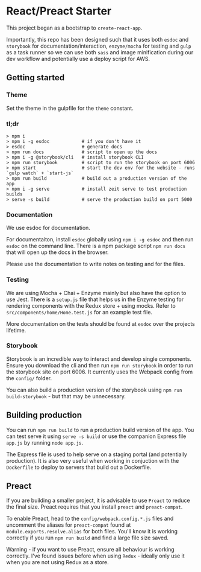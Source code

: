 # React/Preact Starter

This project began as a bootstrap to `create-react-app`.

Importantly, this repo has been designed such that it uses both `esdoc` and `storybook` for documentation/interaction, `enzyme/mocha` for testing and `gulp` as a task runner so we can use both `sass` and image minification during our dev workflow and potentially use a deploy script for AWS.

## Getting started

### Theme

Set the theme in the gulpfile for the `theme` constant.

### tl;dr

```
> npm i
> npm i -g esdoc 			# if you don't have it
> esdoc 					# generate docs
> npm run docs 				# script to open up the docs
> npm i -g @storybook/cli	# install storybook CLI
> npm run storybook 		# script to run the storybook on port 6006
> npm start 				# start the dev env for the website - runs `gulp watch` + `start-js`
> npm run build				# build out a production version of the app
> npm i -g serve			# install zeit serve to test production builds
> serve -s build			# serve the production build on port 5000
```

### Documentation

We use esdoc for documentation.

For documentaiton, install `esdoc` globally using `npm i -g esdoc` and then run `esdoc` on the command line. There is a npm package script `npm run docs` that will open up the docs in the browser.

Please use the documentation to write notes on testing and for the files.

### Testing

We are using Mocha + Chai + Enzyme mainly but also have the option to use Jest. There is a `setup.js` file that helps us in the Enzyme testing for rendering components with the Redux store + using mocks. Refer to `src/components/home/Home.test.js` for an example test file.

More documentation on the tests should be found at `esdoc` over the projects lifetime.

### Storybook

Storybook is an incredible way to interact and develop single components. Ensure you download the cli and then run `npm run storybook` in order to run the storybook site on port 6006. It currently uses the Webpack config from the `config/` folder.

You can also build a production version of the storybook using `npm run build-storybook` - but that may be unnecessary.

## Building production

You can run `npm run build` to run a production build version of the app. You can test serve it using `serve -s build` or use the companion Express file `app.js` by running `node app.js`.

The Express file is used to help serve on a staging portal (and potentially production). It is also very useful when working in conjuction with the `Dockerfile` to deploy to servers that build out a Dockerfile.

## Preact

If you are building a smaller project, it is advisable to use `Preact` to reduce the final size. Preact requires that you install `preact` and `preact-compat`.

To enable Preact, head to the `config/webpack.config.*.js` files and uncomment the aliases for `preact-compat` found at `module.exports.resolve.alias` for both files. You'll know it is working correctly if you run `npm run build` and find a large file size saved.

Warning - if you want to use Preact, ensure all behaviour is working correctly. I've found issues before when using `Redux` - ideally only use it when you are not using Redux as a store.
